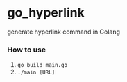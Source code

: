 # go_hyperlink
generate hyperlink command in Golang

### How to use
1. `go build main.go`
2. `./main [URL]`
